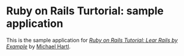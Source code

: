 # Ruby on Rails Turtorial: sample application

This is the sample application for 
[*Ruby on Rails Tutorial: Lear Rails by Example*](http://railstutorial.org)
by [Michael Hartl](http://michaelhartl.com/).